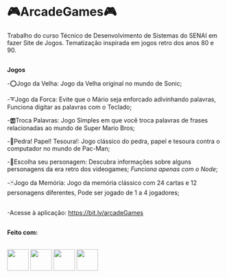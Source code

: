 # 🎮ArcadeGames🎮
Trabalho do curso Técnico de Desenvolvimento de Sistemas do SENAI em fazer Site de Jogos.
Tematização inspirada em jogos retro dos anos 80 e 90.

##
<b>Jogos</b>

-⭕Jogo da Velha: Jogo da Velha original no mundo de Sonic;

-➰Jogo da Forca: Evite que o Mário seja enforcado adivinhando palavras, Funciona digitar as palavras com o Teclado;

-🆎Troca Palavras: Jogo Simples em que você troca palavras de frases relacionadas ao mundo de Super Mario Bros;

-🧻Pedra! Papel! Tesoura!: Jogo clássico do pedra, papel e tesoura contra o computador no mundo de Pac-Man;

-🎅Escolha seu personagem: Descubra informações sobre alguns personagens da era retro dos videogames;
*Funciona apenas com o Node*;

-🃏Jogo da Memória: Jogo da memória clássico com 24 cartas e 12 personagens diferentes, Pode ser jogado de 1 a 4 jogadores;

##

-Acesse à aplicação: https://bit.ly/arcadeGames

##
<b>Feito com:</b>
<div style="display: inline_block"><br>
  <img width='50px' src="https://cdn.jsdelivr.net/gh/devicons/devicon@latest/icons/html5/html5-original.svg" />
  <img width='50px' src="https://cdn.jsdelivr.net/gh/devicons/devicon@latest/icons/css3/css3-original.svg" />
  <img width='50px' src="https://cdn.jsdelivr.net/gh/devicons/devicon@latest/icons/javascript/javascript-original.svg" />
  <img width='50px' src="https://cdn.jsdelivr.net/gh/devicons/devicon@latest/icons/nodejs/nodejs-original-wordmark.svg" />
</div>
          
